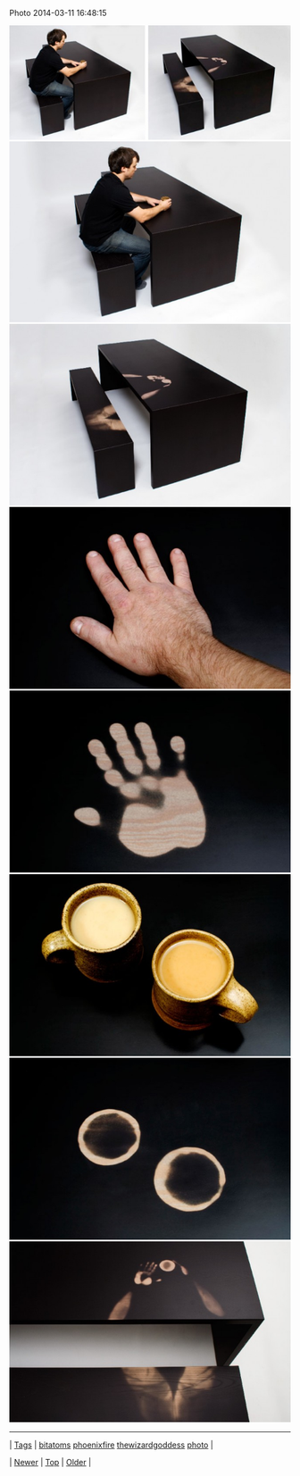 <!--
title: Photo 2014-03-11 16
date: 2020-06-28T15:27:00.267Z
tags: bitatoms, phoenixfire, thewizardgoddess, photo
-->


Photo 2014-03-11 16:48:15

![](79272105210-0.jpg)
![](79272105210-1.jpg)
![](79272105210-2.jpg)
![](79272105210-3.jpg)
![](79272105210-4.jpg)
![](79272105210-5.jpg)
![](79272105210-6.jpg)
![](79272105210-7.jpg)

<!--BOTTOM-POST-NAVIGATION-->
---

| [Tags](tags.md) | [bitatoms](tag-bitatoms.md) [phoenixfire](tag-phoenixfire.md) [thewizardgoddess](tag-thewizardgoddess.md) [photo](tag-photo.md) |

| [Newer](79271879690.md) | [Top](index.md) | [Older](79272459567.md) |
